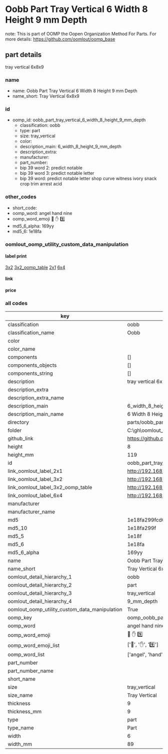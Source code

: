 # Oobb Part Tray Vertical 6 Width 8 Height 9 mm Depth  

note: This is part of OOMP the Oopen Organization Method For Parts. For more details: https://github.com/oomlout/oomp_base

##  part details
  



tray vertical 6x8x9



### name
* name: Oobb Part Tray Vertical 6 Width 8 Height 9 mm Depth
* name_short: Tray Vertical 6x8x9 
### id
* oomp_id: oobb_part_tray_vertical_6_width_8_height_9_mm_depth
  * classification: oobb
  * type: part
  * size: tray_vertical
  * color: 
  * description_main: 6_width_8_height_9_mm_depth
  * description_extra: 
  * manufacturer: 
  * part_number: 
  * bip 39 word 2: predict notable
  * bip 39 word 3: predict notable letter
  * bip 39 word: predict notable letter shop curve witness ivory snack crop trim arrest acid

### other_codes
* short_code: 
* oomp_word: angel hand nine
* oomp_word_emoji :angel: :hand: :nine:
* md5_6_alpha: 169yy
* md5_6: 1e18fa






### oomlout_oomp_utility_custom_data_manipulation
#### label print
[3x2](http://192.168.1.245:1112/?label=oomp%20169yy)
[3x2_oomp_table](http://192.168.1.108:1112/?label=oomp%20169yy)
[2x1](http://192.168.1.242:1112/?label=oomp%20169yy)
[6x4](http://192.168.1.55:1112/?label=oomp%20169yy)    

#### link

                              

#### price







### all codes 
| key | value |  
| --- | --- |  
| classification | oobb |  
| classification_name | Oobb |  
| color |  |  
| color_name |  |  
| components | [] |  
| components_objects | [] |  
| components_string | [] |  
| description | tray vertical 6x8x9 |  
| description_extra |  |  
| description_extra_name |  |  
| description_main | 6_width_8_height_9_mm_depth |  
| description_main_name | 6 Width 8 Height 9 mm Depth |  
| directory | parts/oobb_part_tray_vertical_6_width_8_height_9_mm_depth |  
| folder | C:\gh\oomlout_oobb_version_4_generated_parts\parts\oobb_part_tray_vertical_6_width_8_height_9_mm_depth |  
| github_link | https://github.com/oomlout/oomlout_oomp_part_src/tree/main/parts/oobb_part_tray_vertical_6_width_8_height_9_mm_depth |  
| height | 8 |  
| height_mm | 119 |  
| id | oobb_part_tray_vertical_6_width_8_height_9_mm_depth |  
| link_oomlout_label_2x1 | http://192.168.1.242:1112/?label=oomp%20169yy |  
| link_oomlout_label_3x2 | http://192.168.1.245:1112/?label=oomp%20169yy |  
| link_oomlout_label_3x2_oomp_table | http://192.168.1.108:1112/?label=oomp%20169yy |  
| link_oomlout_label_6x4 | http://192.168.1.55:1112/?label=oomp%20169yy |  
| manufacturer |  |  
| manufacturer_name |  |  
| md5 | 1e18fa299fcd0edff29b2c6b0125a54d |  
| md5_10 | 1e18fa299f |  
| md5_5 | 1e18f |  
| md5_6 | 1e18fa |  
| md5_6_alpha | 169yy |  
| name | Oobb Part Tray Vertical 6 Width 8 Height 9 mm Depth |  
| name_short | Tray Vertical 6x8x9  |  
| oomlout_detail_hierarchy_1 | oobb |  
| oomlout_detail_hierarchy_2 | part |  
| oomlout_detail_hierarchy_3 | tray_vertical |  
| oomlout_detail_hierarchy_4 | 9_mm_depth |  
| oomlout_oomp_utility_custom_data_manipulation | True |  
| oomp_key | oomp_oobb_part_tray_vertical_6_width_8_height_9_mm_depth |  
| oomp_word | angel hand nine |  
| oomp_word_emoji | :angel: :hand: :nine: |  
| oomp_word_emoji_list | [':angel:', ':hand:', ':nine:'] |  
| oomp_word_list | ['angel', 'hand', 'nine'] |  
| part_number |  |  
| part_number_name |  |  
| short_name |  |  
| size | tray_vertical |  
| size_name | Tray Vertical |  
| thickness | 9 |  
| thickness_mm | 9 |  
| type | part |  
| type_name | Part |  
| width | 6 |  
| width_mm | 89 |  
